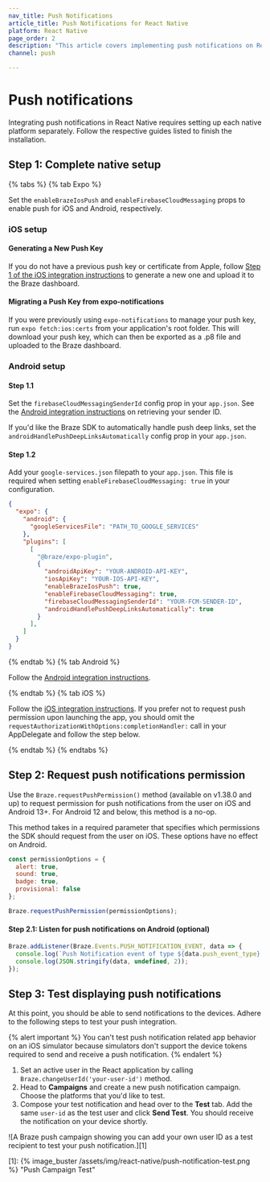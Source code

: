 ```yaml
---
nav_title: Push Notifications
article_title: Push Notifications for React Native
platform: React Native
page_order: 2
description: "This article covers implementing push notifications on React Native."
channel: push

---
```


# Push notifications

Integrating push notifications in React Native requires setting up each native platform separately. Follow the respective guides listed to finish the installation.

## Step 1: Complete native setup

{% tabs %}
{% tab Expo %}

Set the `enableBrazeIosPush` and `enableFirebaseCloudMessaging` props to enable push for iOS and Android, respectively.

### iOS setup

#### Generating a New Push Key
If you do not have a previous push key or certificate from Apple, follow [Step 1 of the iOS integration instructions]({{site.baseurl}}developer_guide/platform_integration_guides/ios/push_notifications/integration/#step-1-configure-push-notifications) to generate a new one and upload it to the Braze dashboard.

#### Migrating a Push Key from expo-notifications
If you were previously using `expo-notifications` to manage your push key, run `expo fetch:ios:certs` from your application's root folder. This will download your push key, which can then be exported as a .p8 file and uploaded to the Braze dashboard.

### Android setup

#### Step 1.1
Set the `firebaseCloudMessagingSenderId` config prop in your `app.json`. See the [Android integration instructions]({{site.baseurl}}/developer_guide/platform_integration_guides/android/push_notifications/android/integration/standard_integration#step-4-set-your-firebase-credentials) on retrieving your sender ID.

If you'd like the Braze SDK to automatically handle push deep links, set the `androidHandlePushDeepLinksAutomatically` config prop in your `app.json`.

#### Step 1.2
Add your `google-services.json` filepath to your `app.json`. This file is required when setting `enableFirebaseCloudMessaging: true` in your configuration.

```json
{
  "expo": {
    "android": {
      "googleServicesFile": "PATH_TO_GOOGLE_SERVICES"
    },
    "plugins": [
      [
        "@braze/expo-plugin",
        {
          "androidApiKey": "YOUR-ANDROID-API-KEY",
          "iosApiKey": "YOUR-IOS-API-KEY",
          "enableBrazeIosPush": true,
          "enableFirebaseCloudMessaging": true,
          "firebaseCloudMessagingSenderId": "YOUR-FCM-SENDER-ID",
          "androidHandlePushDeepLinksAutomatically": true
        }
      ],
    ]
  }
}
```

{% endtab %}
{% tab Android %}

Follow the [Android integration instructions]({{site.baseurl}}/developer_guide/platform_integration_guides/android/push_notifications/android/integration/standard_integration/).

{% endtab %}
{% tab iOS %}

Follow the [iOS integration instructions]({{site.baseurl}}/developer_guide/platform_integration_guides/ios/push_notifications/integration/). If you prefer not to request push permission upon launching the app, you should omit the `requestAuthorizationWithOptions:completionHandler:` call in your AppDelegate and follow the step below.

{% endtab %}
{% endtabs %}

## Step 2: Request push notifications permission

Use the `Braze.requestPushPermission()` method (available on v1.38.0 and up) to request permission for push notifications from the user on iOS and Android 13+. For Android 12 and below, this method is a no-op.

This method takes in a required parameter that specifies which permissions the SDK should request from the user on iOS. These options have no effect on Android.

```javascript
const permissionOptions = {
  alert: true,
  sound: true,
  badge: true,
  provisional: false
};

Braze.requestPushPermission(permissionOptions);
```

#### Step 2.1: Listen for push notifications on Android (optional)

```javascript
Braze.addListener(Braze.Events.PUSH_NOTIFICATION_EVENT, data => {
  console.log(`Push Notification event of type ${data.push_event_type} seen. Title ${data.title}\n and deeplink ${data.deeplink}`);
  console.log(JSON.stringify(data, undefined, 2));
});
```

## Step 3: Test displaying push notifications

At this point, you should be able to send notifications to the devices. Adhere to the following steps to test your push integration.

{% alert important %}
You can't test push notification related app behavior on an iOS simulator because simulators don't support the device tokens required to send and receive a push notification.
{% endalert %}

1. Set an active user in the React application by calling `Braze.changeUserId('your-user-id')` method.
2. Head to **Campaigns** and create a new push notification campaign. Choose the platforms that you'd like to test.
3. Compose your test notification and head over to the **Test** tab. Add the same `user-id` as the test user and click **Send Test**. You should receive the notification on your device shortly.

![A Braze push campaign showing you can add your own user ID as a test recipient to test your push notification.][1]

[1]: {% image_buster /assets/img/react-native/push-notification-test.png %} "Push Campaign Test"
